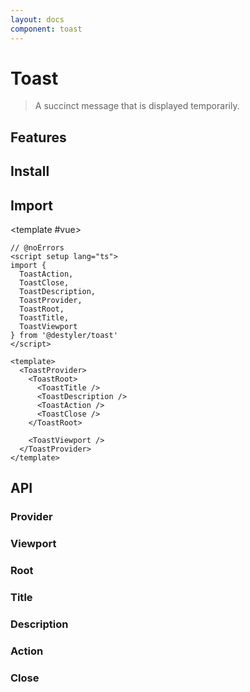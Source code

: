 ```yaml
---
layout: docs
component: toast
---
```


# Toast

> A succinct message that is displayed temporarily.

<Preview name="toast" />

## Features

<Features :lists="[
  'Automatically closes.',
  'Pauses closing on hover, focus and window blur.',
  'Supports hotkey to jump to toast viewport.',
  'Supports closing via swipe gesture.',
  'Exposes CSS variables for swipe gesture animations.',
  'Can be controlled or uncontrolled.',
]" />

## Install

<CodeGroupPackage name="@destyler/toast" />

## Import

<CodePreview :tabs="[
  {value: 'vue', label: 'index.vue', icon: 'vscode-icons:file-type-vue'}
]">

<template #vue>

```vue twoslash
// @noErrors
<script setup lang="ts">
import {
  ToastAction,
  ToastClose,
  ToastDescription,
  ToastProvider,
  ToastRoot,
  ToastTitle,
  ToastViewport
} from '@destyler/toast'
</script>

<template>
  <ToastProvider>
    <ToastRoot>
      <ToastTitle />
      <ToastDescription />
      <ToastAction />
      <ToastClose />
    </ToastRoot>

    <ToastViewport />
  </ToastProvider>
</template>
```

</template>

</CodePreview>

## API

### Provider

<!--@include: ../../packages/components/toast/.docs/provider.md-->

### Viewport

<!--@include: ../../packages/components/toast/.docs/viewport.md-->

### Root

<!--@include: ../../packages/components/toast/.docs/root.md-->

<Attribute
  :value="[
    {
      name: '[data-state]',
      value:`\'open\' | \'closed\'`
    },
    {
      name: '[data-swipe]',
      value:`\'start\' | \'move\' | \'cancel\' | \'end\'`
    },
    {
      name: '[data-swipe-direction]',
      value:`\'up\' | \'down\' | \'left\' | \'right\'`
    },
  ]"
/>

### Title

<!--@include: ../../packages/components/toast/.docs/title.md-->

### Description

<!--@include: ../../packages/components/toast/.docs/description.md-->

### Action

<!--@include: ../../packages/components/toast/.docs/action.md-->

### Close

<!--@include: ../../packages/components/toast/.docs/close.md-->
